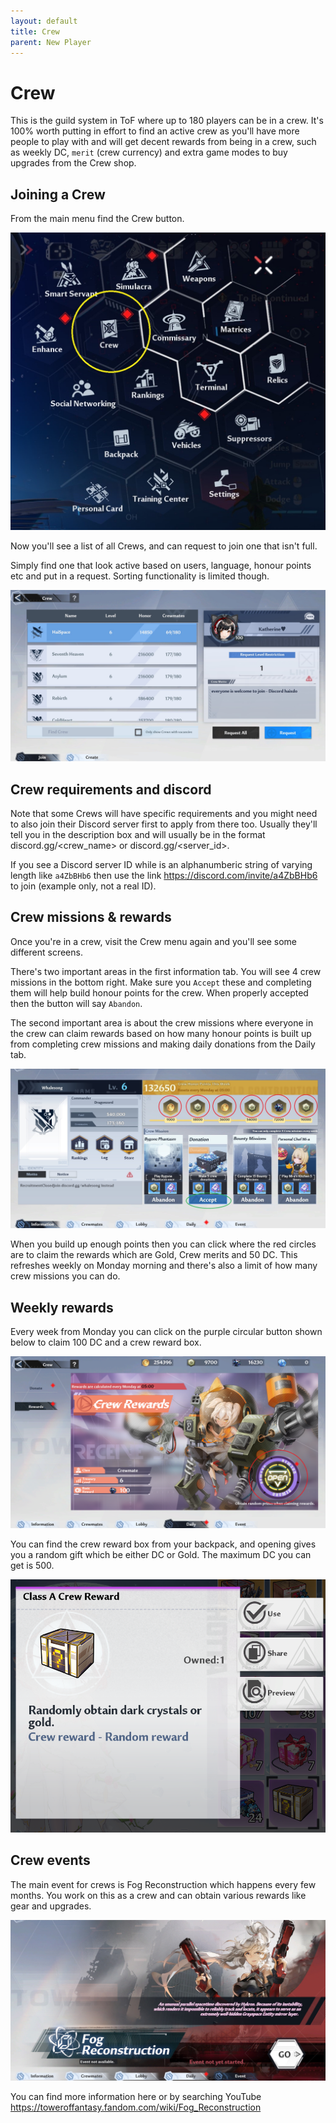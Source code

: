 ```yaml
---
layout: default
title: Crew
parent: New Player
---
```


# Crew

This is the guild system in ToF where up to 180 players can be in a crew. It's 100% worth putting in effort to find an active crew as you'll have more people to play with and will get decent rewards from being in a crew, such as weekly DC,  `merit` (crew currency) and extra game modes to buy upgrades from the Crew shop.

## Joining a Crew

From the main menu find the Crew button.

![](images/crew_main_menu.jpg)

Now you'll see a list of all Crews, and can request to join one that isn't full.

Simply find one that look active based on users, language, honour points etc and put in a request. Sorting functionality is limited though.

![](images/crew_list.jpg)

## Crew requirements and discord

Note that some Crews will have specific requirements and you might need to also join their Discord server first to apply from there too. Usually they'll tell you in the description box and will usually be in the format discord.gg/<crew_name> or discord.gg/<server_id>.

If you see a Discord server ID while is an alphanumberic string of varying length like `a4ZbBHb6` then use the link https://discord.com/invite/a4ZbBHb6 to join (example only, not a real ID).

## Crew missions & rewards

Once you're in a crew, visit the Crew menu again and you'll see some different screens.

There's two important areas in the first information tab. You will see 4 crew missions in the bottom right. Make sure you `Accept` these and completing them will help build honour points for the crew. When properly accepted then the button will say `Abandon`.

The second important area is about the crew missions where everyone in the crew can claim rewards based on how many honour points is built up from completing crew missions and making daily donations from the Daily tab.

![](images/crew_info.jpg)

When you build up enough points then you can click where the red circles are to claim the rewards which are Gold, Crew merits and 50 DC. This refreshes weekly on Monday morning and there's also a limit of how many crew missions you can do.

## Weekly rewards

Every week from Monday you can click on the purple circular button shown below to claim 100 DC and a crew reward box.

![](images/crew_rewards.png)

You can find the crew reward box from your backpack, and opening gives you a random gift which be either DC or Gold. The maximum DC you can get is 500.

![](images/crew_box.png)

## Crew events

The main event for crews is Fog Reconstruction which happens every few months. You work on this as a crew and can obtain various rewards like gear and upgrades.

![](images/fog_reconstruction.jpg)

You can find more information here or by searching YouTube https://toweroffantasy.fandom.com/wiki/Fog_Reconstruction